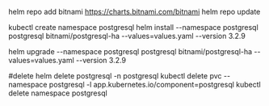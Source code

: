 helm repo add bitnami https://charts.bitnami.com/bitnami
helm repo update


kubectl create namespace postgresql
helm install --namespace postgresql postgresql bitnami/postgresql-ha --values=values.yaml --version 3.2.9


helm upgrade --namespace postgresql postgresql bitnami/postgresql-ha --values=values.yaml --version 3.2.9

#delete
helm delete postgresql -n postgresql
kubectl delete pvc --namespace postgresql -l app.kubernetes.io/component=postgresql
kubectl delete namespace postgresql
